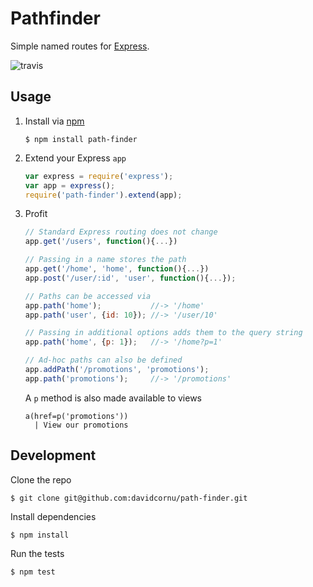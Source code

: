 # Pathfinder

Simple named routes for [Express](https://github.com/visionmedia/express).

![travis](https://api.travis-ci.org/davidcornu/path-finder.png)

## Usage

1. Install via [npm](https://npmjs.org)

    ```
    $ npm install path-finder
    ```

2. Extend your Express `app`

    ```javascript
    var express = require('express');
    var app = express();
    require('path-finder').extend(app);
    ```

3. Profit

    ```javascript
    // Standard Express routing does not change
    app.get('/users', function(){...})

    // Passing in a name stores the path
    app.get('/home', 'home', function(){...})
    app.post('/user/:id', 'user', function(){...});

    // Paths can be accessed via
    app.path('home');           //-> '/home'
    app.path('user', {id: 10}); //-> '/user/10' 

    // Passing in additional options adds them to the query string
    app.path('home', {p: 1});   //-> '/home?p=1'
    
    // Ad-hoc paths can also be defined
    app.addPath('/promotions', 'promotions');
    app.path('promotions');     //-> '/promotions'
    
    ```
    
    A `p` method is also made available to views
    
    ```
    a(href=p('promotions'))
      | View our promotions
    ```

## Development

Clone the repo

```
$ git clone git@github.com:davidcornu/path-finder.git
```

Install dependencies

```
$ npm install
```

Run the tests

```
$ npm test
```
